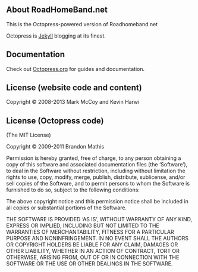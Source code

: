 ## About RoadHomeBand.net

This is the Octopress-powered version of Roadhomeband.net

Octopress is [Jekyll](https://github.com/mojombo/jekyll) blogging at its finest.

## Documentation

Check out [Octopress.org](http://octopress.org/docs) for guides and documentation.



## License (website code and content)

Copyright © 2008-2013 Mark McCoy and Kevin Harwi


## License (Octopress code)

(The MIT License)

Copyright © 2009-2011 Brandon Mathis

Permission is hereby granted, free of charge, to any person obtaining a copy of this software and associated documentation files (the ‘Software’), to deal in the Software without restriction, including without limitation the rights to use, copy, modify, merge, publish, distribute, sublicense, and/or sell copies of the Software, and to permit persons to whom the Software is furnished to do so, subject to the following conditions:

The above copyright notice and this permission notice shall be included in all copies or substantial portions of the Software.

THE SOFTWARE IS PROVIDED ‘AS IS’, WITHOUT WARRANTY OF ANY KIND, EXPRESS OR IMPLIED, INCLUDING BUT NOT LIMITED TO THE WARRANTIES OF MERCHANTABILITY, FITNESS FOR A PARTICULAR PURPOSE AND NONINFRINGEMENT. IN NO EVENT SHALL THE AUTHORS OR COPYRIGHT HOLDERS BE LIABLE FOR ANY CLAIM, DAMAGES OR OTHER LIABILITY, WHETHER IN AN ACTION OF CONTRACT, TORT OR OTHERWISE, ARISING FROM, OUT OF OR IN CONNECTION WITH THE SOFTWARE OR THE USE OR OTHER DEALINGS IN THE SOFTWARE.

